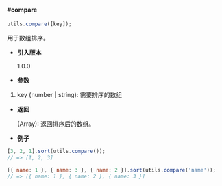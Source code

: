 #### #compare

```javascript
utils.compare([key]);
```

用于数组排序。

- **引入版本**

    1.0.0

- **参数**

1. key (number | string): 需要排序的数组

- **返回**

    (Array): 返回排序后的数组。

- **例子**

```javascript
[3, 2, 1].sort(utils.compare());
// => [1, 2, 3]

[{ name: 1 }, { name: 3 }, { name: 2 }].sort(utils.compare('name'));
// => [{ name: 1 }, { name: 2 }, { name: 3 }]
```

